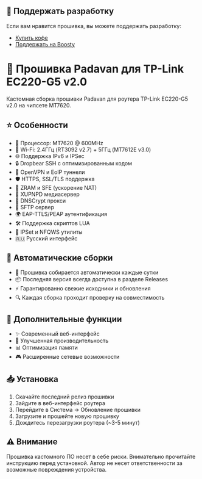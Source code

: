 ## 💝 Поддержать разработку

Если вам нравится прошивка, вы можете поддержать разработку:

- [Купить кофе](https://pay.cloudtips.ru/p/afb55f71)
- [Поддержать на Boosty](https://boosty.to/danayer)

# 📡 Прошивка Padavan для TP-Link EC220-G5 v2.0

Кастомная сборка прошивки Padavan для роутера TP-Link EC220-G5 v2.0 на чипсете MT7620.

## ⭐ Особенности

- 🚀 Процессор: MT7620 @ 600MHz
- 📶 Wi-Fi: 2.4ГГц (RT3092 v2.7) + 5ГГц (MT7612E v3.0)
- 🌐 Поддержка IPv6 и IPSec
- 🔒 Dropbear SSH с оптимизированным кодом
- 🔐 OpenVPN и EoIP туннели
- 🛡️ HTTPS, SSL/TLS поддержка
- 💾 ZRAM и SFE (ускорение NAT)
- 📡 XUPNPD медиасервер
- 🛜 DNSCrypt прокси
- 🔄 SFTP сервер
- 🌍 EAP-TTLS/PEAP аутентификация
- 🛠️ Поддержка скриптов LUA
- 🔧 IPSet и NFQWS утилиты
- 🇷🇺 Русский интерфейс

## 🔄 Автоматические сборки

- 🎯 Прошивка собирается автоматически каждые сутки
- 📦 Последняя версия всегда доступна в разделе Releases
- ⚡ Гарантированно свежие исходники и обновления
- 🔍 Каждая сборка проходит проверку на совместимость

## 🔧 Дополнительные функции

- ✨ Современный веб-интерфейс
- 🔋 Улучшенная производительность
- 📊 Оптимизация памяти
- 🎮 Расширенные сетевые возможности

## 📥 Установка

1. Скачайте последний релиз прошивки
2. Зайдите в веб-интерфейс роутера
3. Перейдите в Система -> Обновление прошивки
4. Загрузите и прошейте новую прошивку
5. Дождитесь перезагрузки роутера (~3-5 минут)

## ⚠️ Внимание

Прошивка кастомного ПО несет в себе риски. Внимательно прочитайте инструкцию перед установкой. 
Автор не несет ответственности за возможные повреждения устройства.

